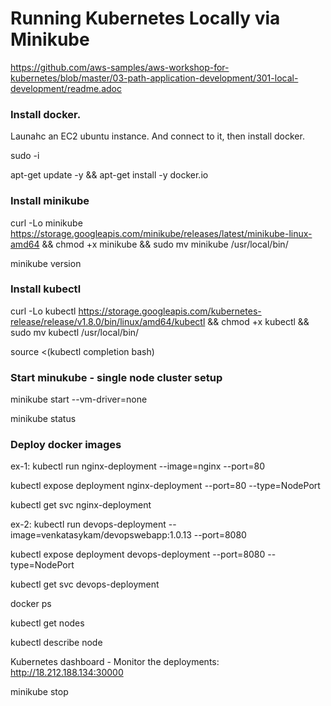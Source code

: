 # Running Kubernetes Locally via Minikube


https://github.com/aws-samples/aws-workshop-for-kubernetes/blob/master/03-path-application-development/301-local-development/readme.adoc

### Install docker.

Launahc an EC2 ubuntu instance. And connect to it, then install docker.

sudo -i

apt-get update -y &&  apt-get install -y docker.io

### Install minikube

curl -Lo minikube https://storage.googleapis.com/minikube/releases/latest/minikube-linux-amd64 && chmod +x minikube && sudo mv minikube /usr/local/bin/

minikube version

### Install kubectl

curl -Lo kubectl https://storage.googleapis.com/kubernetes-release/release/v1.8.0/bin/linux/amd64/kubectl && chmod +x kubectl && sudo mv kubectl /usr/local/bin/

source <(kubectl completion bash)

### Start minukube - single node cluster setup

minikube start --vm-driver=none

minikube status

### Deploy docker images

ex-1:
kubectl run nginx-deployment --image=nginx --port=80

kubectl expose deployment nginx-deployment --port=80 --type=NodePort

kubectl get svc nginx-deployment

ex-2:
kubectl run devops-deployment --image=venkatasykam/devopswebapp:1.0.13 --port=8080

kubectl expose deployment devops-deployment --port=8080 --type=NodePort

kubectl get svc devops-deployment


docker ps

kubectl get nodes

kubectl describe node <node-name>

Kubernetes dashboard - Monitor the deployments: http://18.212.188.134:30000

minikube stop


